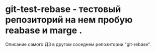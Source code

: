 # git-test-rebase - тестовый репозиторий на нем пробую reabase и marge .
Описание самого ДЗ в другом соседнем репозитории "git-rebase".

